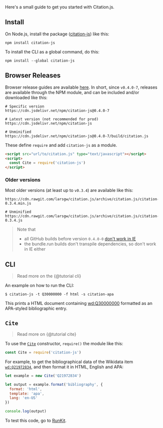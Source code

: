 Here's a small guide to get you started with Citation.js.

<!-- toc -->

## Install

On Node.js, install the package ([citation-js](https://npmjs.org/package/citation-js)) like this:

    npm install citation-js

To install the CLI as a global command, do this:

    npm install --global citation-js

## Browser Releases

Browser release guides are available [here](https://github.com/larsgw/citation.js/tree/archive). In short, since `v0.4.0-7`, releases are available through the NPM module, and can be included and/or downloaded like this:

    # Specific version
    https://cdn.jsdelivr.net/npm/citation-js@0.4.0-7
    
    # Latest version (not recommended for prod)
    https://cdn.jsdelivr.net/npm/citation-js
    
    # Unminified
    https://cdn.jsdelivr.net/npm/citation-js@0.4.0-7/build/citation.js

These define `require` and add `citation-js` as a module.

```html
<script src="url/to/citation.js" type="text/javascript"></script>
<script>
  const Cite = require('citation-js')
</script>
```

### Older versions

Most older versions (at least up to `v0.3.4`) are available like this:

    https://cdn.rawgit.com/larsgw/citation.js/archive/citation.js/citation-0.3.4.min.js
    
    # Unminified
    https://cdn.rawgit.com/larsgw/citation.js/archive/citation.js/citation-0.3.4.js

> Note that
> * all GitHub builds before version `0.4.0-0` [don't work in IE](https://github.com/larsgw/citation.js/issues/87)
> * the bundle.run builds don't transpile dependencies, so don't work in IE either

## CLI

> Read more on the {@tutorial cli}

An example on how to run the CLI:

    $ citation-js -t Q30000000 -f html -s citation-apa

This prints a HTML document containing [wd:Q30000000](https://wikidata.org/wiki/Q30000000) formatted as an APA-styled bibliographic entry.

## `Cite`

> Read more on {@tutorial cite}

To use the [`Cite`](#cite) constructor, `require()` the module like this:

```js
const Cite = require('citation-js')
```

For example, to get the bibliographical data of the Wikidata item [`wd:Q21972834`](https://wikidata.org/wiki/Q21972834), and then format it in HTML, English and APA:

```js 
let example = new Cite('Q21972834')

let output = example.format('bibliography', {
  format: 'html',
  template: 'apa',
  lang: 'en-US'
})

console.log(output)
```

To test this code, go to [RunKit](https://runkit.com/larsgw/591b5651bd9b40001113931c).
